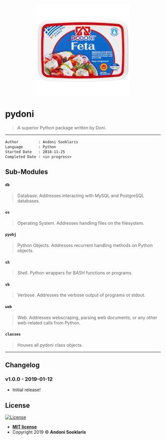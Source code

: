 <div style="display: flex; justify-content: center;">
  <img src="img/pydoni-icon.png" style="width: 300px; height: 300px;" />
</div>

# pydoni

> A superior Python package written by Doni.

---

```
Author         : Andoni Sooklaris  
Language       : Python
Started Date   : 2018-11-25
Completed Date : <in progress>
```

## Sub-Modules

#### `db`
> Database. Addresses interacting with MySQL and PostgreSQL databases.

#### `os`
> Operating System. Addresses handling files on the filesystem.

#### `pyobj`
> Python Objects. Addresses recurrent handling methods on Python objects.

#### `sh`
> Shell. Python wrappers for BASH functions or programs.

#### `vb`
> Verbose. Addresses the verbose output of programs ot stdout.

#### `web`
> Web. Addresses webscraping, parsing web documents, or any other web-related calls from Python.

#### `classes`
> Houses all pydoni class objects.

---

## Changelog
### v1.0.0 - 2019-01-12

* Initial release!

## License

[![License](http://img.shields.io/:license-mit-blue.svg?style=flat-square)](http://badges.mit-license.org)

- **[MIT license](http://opensource.org/licenses/mit-license.php)**
- Copyright 2019 © **Andoni Sooklaris**
